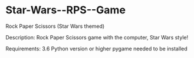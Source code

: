 # Star-Wars--RPS--Game
Rock Paper Scissors (Star Wars themed)

Description: 
Rock Paper Scissors game with the computer, Star Wars style!

Requirements:
3.6 Python version or higher
pygame needed to be installed

